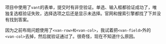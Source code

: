 项目中使用了`vant`的表单，提交时有非空验证。单选、输入框都验证成功了，唯独复选框验证失败，选择选项之后还是显示未选择。官网和搜索引擎都找了下并没有找到答案。

因为之前布局问题使用了`<van-row>和<van-col>`，我试着把`<van-field>`外的`<van-col>`去掉，然后就验证通过了。很奇怪，现在不知道什么原因。